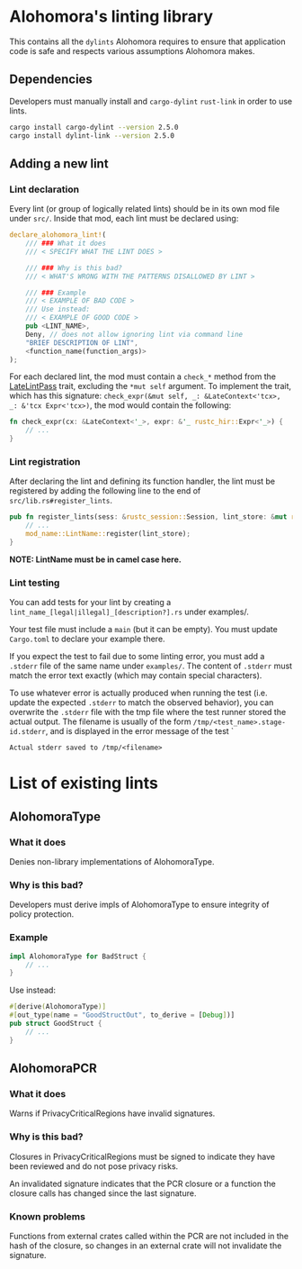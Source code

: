 # Alohomora's linting library

This contains all the `dylints` Alohomora requires to ensure that application code is safe and respects
various assumptions Alohomora makes.

## Dependencies
Developers must manually install and `cargo-dylint` `rust-link` in order to use lints.
```bash
cargo install cargo-dylint --version 2.5.0
cargo install dylint-link --version 2.5.0
```

## Adding a new lint

### Lint declaration

Every lint (or group of logically related lints) should be in its own mod file under `src/`.
Inside that mod, each lint must be declared using:

```rust
declare_alohomora_lint!(
    /// ### What it does
    /// < SPECIFY WHAT THE LINT DOES >

    /// ### Why is this bad?
    /// < WHAT'S WRONG WITH THE PATTERNS DISALLOWED BY LINT >

    /// ### Example
    /// < EXAMPLE OF BAD CODE >
    /// Use instead:
    /// < EXAMPLE OF GOOD CODE >
    pub <LINT_NAME>,
    Deny, // does not allow ignoring lint via command line
    "BRIEF DESCRIPTION OF LINT",
    <function_name(function_args)>
);
```

For each declared lint, the mod must contain a `check_*` method from the [LateLintPass](https://doc.rust-lang.org/nightly/nightly-rustc/rustc_lint/trait.LateLintPass.html) trait, excluding the `*mut self` argument. 
To implement the trait, which has this signature: `check_expr(&mut self, _: &LateContext<'tcx>, _: &'tcx Expr<'tcx>)`, 
the mod would contain the following:
```rust
fn check_expr(cx: &LateContext<'_>, expr: &'_ rustc_hir::Expr<'_>) {
    // ...
}
```

### Lint registration

After declaring the lint and defining its function handler, the lint must be registered by adding the following line to
the end of `src/lib.rs#register_lints`.
```rust
pub fn register_lints(sess: &rustc_session::Session, lint_store: &mut rustc_lint::LintStore) {
    // ...
    mod_name::LintName::register(lint_store);
}
```
**NOTE: LintName must be in camel case here.**

### Lint testing

You can add tests for your lint by creating a `lint_name_[legal|illegal]_[description?].rs` under examples/.

Your test file must include a `main` (but it can be empty). You must update `Cargo.toml` to declare your example there.

If you expect the test to fail due to some linting error, you must add a `.stderr` file of the same name under `examples/`.
The content of `.stderr` must match the error text exactly (which may contain special characters).

To use whatever error is actually produced when running the test (i.e. update the expected `.stderr`
to match the observed behavior), you can overwrite the `.stderr` file with the tmp file where the test runner stored
the actual output. The filename is usually of the form `/tmp/<test_name>.stage-id.stderr`, and is displayed in the
error message of the test
`
```
Actual stderr saved to /tmp/<filename>
```

# List of existing lints

## AlohomoraType

### What it does
Denies non-library implementations of AlohomoraType. 

### Why is this bad?
Developers must derive impls of AlohomoraType to ensure integrity of policy protection.

### Example
```rust
impl AlohomoraType for BadStruct {
    // ...
}
 ```
 Use instead:
```rust
#[derive(AlohomoraType)]
#[out_type(name = "GoodStructOut", to_derive = [Debug])]
pub struct GoodStruct { 
    // ...
}
```

## AlohomoraPCR
### What it does
Warns if PrivacyCriticalRegions have invalid signatures. 

### Why is this bad?
Closures in PrivacyCriticalRegions must be signed to indicate they have been 
reviewed and do not pose privacy risks. 

An invalidated signature indicates that the PCR closure or a function
the closure calls has changed since the last signature. 

### Known problems
Functions from external crates called within the PCR are not included in the hash of the closure, 
so changes in an external crate will not invalidate the signature. 
